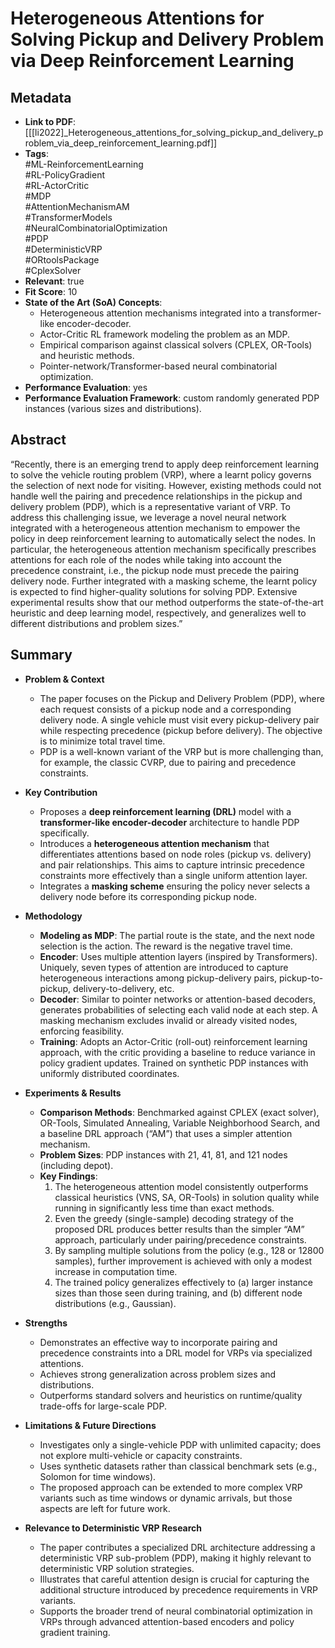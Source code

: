 # Heterogeneous Attentions for Solving Pickup and Delivery Problem via Deep Reinforcement Learning

## Metadata
- **Link to PDF**: [[[li2022]_Heterogeneous_attentions_for_solving_pickup_and_delivery_problem_via_deep_reinforcement_learning.pdf]]
- **Tags**:  
  #ML-ReinforcementLearning  
  #RL-PolicyGradient  
  #RL-ActorCritic  
  #MDP  
  #AttentionMechanismAM  
  #TransformerModels  
  #NeuralCombinatorialOptimization  
  #PDP  
  #DeterministicVRP  
  #ORtoolsPackage  
  #CplexSolver  
- **Relevant**: true  
- **Fit Score**: 10  
- **State of the Art (SoA) Concepts**:
  - Heterogeneous attention mechanisms integrated into a transformer-like encoder-decoder.
  - Actor-Critic RL framework modeling the problem as an MDP.
  - Empirical comparison against classical solvers (CPLEX, OR-Tools) and heuristic methods.
  - Pointer-network/Transformer-based neural combinatorial optimization.  
- **Performance Evaluation**: yes  
- **Performance Evaluation Framework**: custom randomly generated PDP instances (various sizes and distributions).

## Abstract
“Recently, there is an emerging trend to apply deep reinforcement learning to solve the vehicle routing problem (VRP), where a learnt policy governs the selection of next node for visiting. However, existing methods could not handle well the pairing and precedence relationships in the pickup and delivery problem (PDP), which is a representative variant of VRP. To address this challenging issue, we leverage a novel neural network integrated with a heterogeneous attention mechanism to empower the policy in deep reinforcement learning to automatically select the nodes. In particular, the heterogeneous attention mechanism specifically prescribes attentions for each role of the nodes while taking into account the precedence constraint, i.e., the pickup node must precede the pairing delivery node. Further integrated with a masking scheme, the learnt policy is expected to find higher-quality solutions for solving PDP. Extensive experimental results show that our method outperforms the state-of-the-art heuristic and deep learning model, respectively, and generalizes well to different distributions and problem sizes.”

## Summary
- **Problem & Context**  
  - The paper focuses on the Pickup and Delivery Problem (PDP), where each request consists of a pickup node and a corresponding delivery node. A single vehicle must visit every pickup-delivery pair while respecting precedence (pickup before delivery). The objective is to minimize total travel time.
  - PDP is a well-known variant of the VRP but is more challenging than, for example, the classic CVRP, due to pairing and precedence constraints.

- **Key Contribution**  
  - Proposes a **deep reinforcement learning (DRL)** model with a **transformer-like encoder-decoder** architecture to handle PDP specifically.  
  - Introduces a **heterogeneous attention mechanism** that differentiates attentions based on node roles (pickup vs. delivery) and pair relationships. This aims to capture intrinsic precedence constraints more effectively than a single uniform attention layer.
  - Integrates a **masking scheme** ensuring the policy never selects a delivery node before its corresponding pickup node.

- **Methodology**  
  - **Modeling as MDP**: The partial route is the state, and the next node selection is the action. The reward is the negative travel time.  
  - **Encoder**: Uses multiple attention layers (inspired by Transformers). Uniquely, seven types of attention are introduced to capture heterogeneous interactions among pickup-delivery pairs, pickup-to-pickup, delivery-to-delivery, etc.  
  - **Decoder**: Similar to pointer networks or attention-based decoders, generates probabilities of selecting each valid node at each step. A masking mechanism excludes invalid or already visited nodes, enforcing feasibility.  
  - **Training**: Adopts an Actor-Critic (roll-out) reinforcement learning approach, with the critic providing a baseline to reduce variance in policy gradient updates. Trained on synthetic PDP instances with uniformly distributed coordinates.  

- **Experiments & Results**  
  - **Comparison Methods**: Benchmarked against CPLEX (exact solver), OR-Tools, Simulated Annealing, Variable Neighborhood Search, and a baseline DRL approach (“AM”) that uses a simpler attention mechanism.  
  - **Problem Sizes**: PDP instances with 21, 41, 81, and 121 nodes (including depot).  
  - **Key Findings**:  
    1. The heterogeneous attention model consistently outperforms classical heuristics (VNS, SA, OR-Tools) in solution quality while running in significantly less time than exact methods.  
    2. Even the greedy (single-sample) decoding strategy of the proposed DRL produces better results than the simpler “AM” approach, particularly under pairing/precedence constraints.  
    3. By sampling multiple solutions from the policy (e.g., 128 or 12800 samples), further improvement is achieved with only a modest increase in computation time.  
    4. The trained policy generalizes effectively to (a) larger instance sizes than those seen during training, and (b) different node distributions (e.g., Gaussian).  

- **Strengths**  
  - Demonstrates an effective way to incorporate pairing and precedence constraints into a DRL model for VRPs via specialized attentions.  
  - Achieves strong generalization across problem sizes and distributions.  
  - Outperforms standard solvers and heuristics on runtime/quality trade-offs for large-scale PDP.

- **Limitations & Future Directions**  
  - Investigates only a single-vehicle PDP with unlimited capacity; does not explore multi-vehicle or capacity constraints.  
  - Uses synthetic datasets rather than classical benchmark sets (e.g., Solomon for time windows).  
  - The proposed approach can be extended to more complex VRP variants such as time windows or dynamic arrivals, but those aspects are left for future work.  

- **Relevance to Deterministic VRP Research**  
  - The paper contributes a specialized DRL architecture addressing a deterministic VRP sub-problem (PDP), making it highly relevant to deterministic VRP solution strategies.  
  - Illustrates that careful attention design is crucial for capturing the additional structure introduced by precedence requirements in VRP variants.  
  - Supports the broader trend of neural combinatorial optimization in VRPs through advanced attention-based encoders and policy gradient training.  